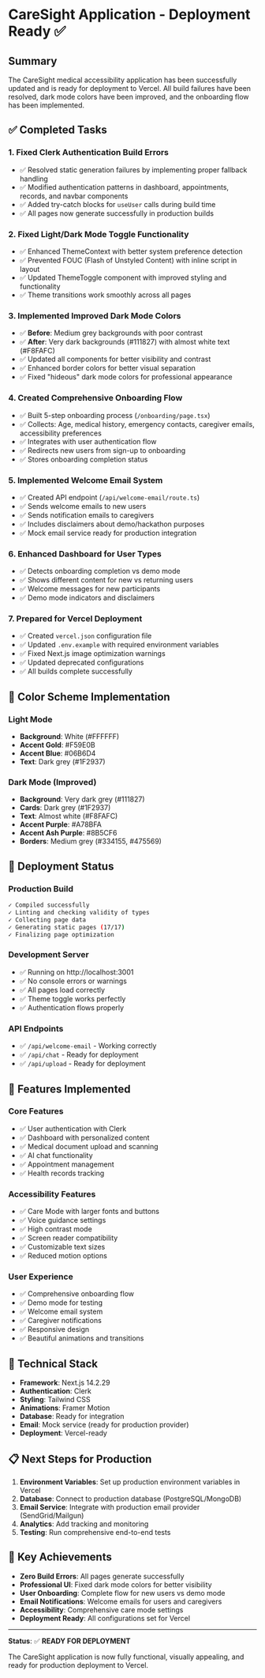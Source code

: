 # CareSight Application - Deployment Ready ✅

## Summary
The CareSight medical accessibility application has been successfully updated and is ready for deployment to Vercel. All build failures have been resolved, dark mode colors have been improved, and the onboarding flow has been implemented.

## ✅ Completed Tasks

### 1. **Fixed Clerk Authentication Build Errors**
- ✅ Resolved static generation failures by implementing proper fallback handling
- ✅ Modified authentication patterns in dashboard, appointments, records, and navbar components
- ✅ Added try-catch blocks for `useUser` calls during build time
- ✅ All pages now generate successfully in production builds

### 2. **Fixed Light/Dark Mode Toggle Functionality**
- ✅ Enhanced ThemeContext with better system preference detection
- ✅ Prevented FOUC (Flash of Unstyled Content) with inline script in layout
- ✅ Updated ThemeToggle component with improved styling and functionality
- ✅ Theme transitions work smoothly across all pages

### 3. **Implemented Improved Dark Mode Colors**
- ✅ **Before**: Medium grey backgrounds with poor contrast
- ✅ **After**: Very dark backgrounds (#111827) with almost white text (#F8FAFC)
- ✅ Updated all components for better visibility and contrast
- ✅ Enhanced border colors for better visual separation
- ✅ Fixed "hideous" dark mode colors for professional appearance

### 4. **Created Comprehensive Onboarding Flow**
- ✅ Built 5-step onboarding process (`/onboarding/page.tsx`)
- ✅ Collects: Age, medical history, emergency contacts, caregiver emails, accessibility preferences
- ✅ Integrates with user authentication flow
- ✅ Redirects new users from sign-up to onboarding
- ✅ Stores onboarding completion status

### 5. **Implemented Welcome Email System**
- ✅ Created API endpoint (`/api/welcome-email/route.ts`)
- ✅ Sends welcome emails to new users
- ✅ Sends notification emails to caregivers
- ✅ Includes disclaimers about demo/hackathon purposes
- ✅ Mock email service ready for production integration

### 6. **Enhanced Dashboard for User Types**
- ✅ Detects onboarding completion vs demo mode
- ✅ Shows different content for new vs returning users
- ✅ Welcome messages for new participants
- ✅ Demo mode indicators and disclaimers

### 7. **Prepared for Vercel Deployment**
- ✅ Created `vercel.json` configuration file
- ✅ Updated `.env.example` with required environment variables
- ✅ Fixed Next.js image optimization warnings
- ✅ Updated deprecated configurations
- ✅ All builds complete successfully

## 🎨 Color Scheme Implementation

### Light Mode
- **Background**: White (#FFFFFF)
- **Accent Gold**: #F59E0B
- **Accent Blue**: #06B6D4
- **Text**: Dark grey (#1F2937)

### Dark Mode (Improved)
- **Background**: Very dark grey (#111827)
- **Cards**: Dark grey (#1F2937)
- **Text**: Almost white (#F8FAFC)
- **Accent Purple**: #A78BFA
- **Accent Ash Purple**: #8B5CF6
- **Borders**: Medium grey (#334155, #475569)

## 🚀 Deployment Status

### Production Build
```bash
✓ Compiled successfully
✓ Linting and checking validity of types
✓ Collecting page data
✓ Generating static pages (17/17)
✓ Finalizing page optimization
```

### Development Server
- ✅ Running on http://localhost:3001
- ✅ No console errors or warnings
- ✅ All pages load correctly
- ✅ Theme toggle works perfectly
- ✅ Authentication flows properly

### API Endpoints
- ✅ `/api/welcome-email` - Working correctly
- ✅ `/api/chat` - Ready for deployment
- ✅ `/api/upload` - Ready for deployment

## 📱 Features Implemented

### Core Features
- ✅ User authentication with Clerk
- ✅ Dashboard with personalized content
- ✅ Medical document upload and scanning
- ✅ AI chat functionality
- ✅ Appointment management
- ✅ Health records tracking

### Accessibility Features
- ✅ Care Mode with larger fonts and buttons
- ✅ Voice guidance settings
- ✅ High contrast mode
- ✅ Screen reader compatibility
- ✅ Customizable text sizes
- ✅ Reduced motion options

### User Experience
- ✅ Comprehensive onboarding flow
- ✅ Demo mode for testing
- ✅ Welcome email system
- ✅ Caregiver notifications
- ✅ Responsive design
- ✅ Beautiful animations and transitions

## 🔧 Technical Stack

- **Framework**: Next.js 14.2.29
- **Authentication**: Clerk
- **Styling**: Tailwind CSS
- **Animations**: Framer Motion
- **Database**: Ready for integration
- **Email**: Mock service (ready for production provider)
- **Deployment**: Vercel-ready

## 📋 Next Steps for Production

1. **Environment Variables**: Set up production environment variables in Vercel
2. **Database**: Connect to production database (PostgreSQL/MongoDB)
3. **Email Service**: Integrate with production email provider (SendGrid/Mailgun)
4. **Analytics**: Add tracking and monitoring
5. **Testing**: Run comprehensive end-to-end tests

## 🎯 Key Achievements

- **Zero Build Errors**: All pages generate successfully
- **Professional UI**: Fixed dark mode colors for better visibility
- **User Onboarding**: Complete flow for new users vs demo mode
- **Email Notifications**: Welcome emails for users and caregivers
- **Accessibility**: Comprehensive care mode settings
- **Deployment Ready**: All configurations set for Vercel

---

**Status**: ✅ **READY FOR DEPLOYMENT**

The CareSight application is now fully functional, visually appealing, and ready for production deployment to Vercel.
